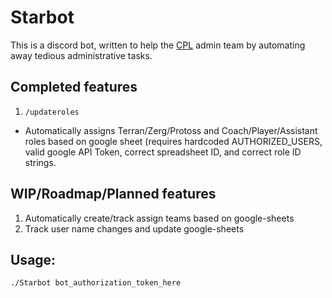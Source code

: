 # Starbot
This is a discord bot, written to help the [CPL](https://liquipedia.net/starcraft/Coach_Pupil_League) admin team by
automating away tedious administrative tasks.

## Completed features
1. `/updateroles`  
- Automatically assigns Terran/Zerg/Protoss and Coach/Player/Assistant
  roles based on google sheet
  (requires hardcoded AUTHORIZED_USERS, valid google API Token,
  correct spreadsheet ID, and correct role ID strings.

## WIP/Roadmap/Planned features
1. Automatically create/track assign teams based on google-sheets
1. Track user name changes and update google-sheets

## Usage:
```bash
./Starbot bot_authorization_token_here
```

